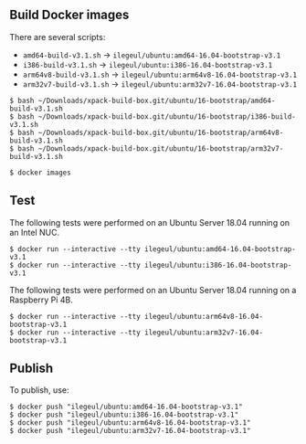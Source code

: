 
## Build Docker images

There are several scripts:

- `amd64-build-v3.1.sh` -> `ilegeul/ubuntu:amd64-16.04-bootstrap-v3.1`
- `i386-build-v3.1.sh` -> `ilegeul/ubuntu:i386-16.04-bootstrap-v3.1`
- `arm64v8-build-v3.1.sh` -> `ilegeul/ubuntu:arm64v8-16.04-bootstrap-v3.1`
- `arm32v7-build-v3.1.sh` -> `ilegeul/ubuntu:arm32v7-16.04-bootstrap-v3.1`

```console
$ bash ~/Downloads/xpack-build-box.git/ubuntu/16-bootstrap/amd64-build-v3.1.sh
$ bash ~/Downloads/xpack-build-box.git/ubuntu/16-bootstrap/i386-build-v3.1.sh
$ bash ~/Downloads/xpack-build-box.git/ubuntu/16-bootstrap/arm64v8-build-v3.1.sh
$ bash ~/Downloads/xpack-build-box.git/ubuntu/16-bootstrap/arm32v7-build-v3.1.sh

$ docker images
```

## Test

The following tests were performed on an Ubuntu Server
18.04 running on an Intel NUC.

```console
$ docker run --interactive --tty ilegeul/ubuntu:amd64-16.04-bootstrap-v3.1
$ docker run --interactive --tty ilegeul/ubuntu:i386-16.04-bootstrap-v3.1
```

The following tests were performed on an Ubuntu Server
18.04 running on a Raspberry Pi 4B.

```console
$ docker run --interactive --tty ilegeul/ubuntu:arm64v8-16.04-bootstrap-v3.1
$ docker run --interactive --tty ilegeul/ubuntu:arm32v7-16.04-bootstrap-v3.1
```

## Publish

To publish, use:

```console
$ docker push "ilegeul/ubuntu:amd64-16.04-bootstrap-v3.1"
$ docker push "ilegeul/ubuntu:i386-16.04-bootstrap-v3.1"
$ docker push "ilegeul/ubuntu:arm64v8-16.04-bootstrap-v3.1"
$ docker push "ilegeul/ubuntu:arm32v7-16.04-bootstrap-v3.1"
```
